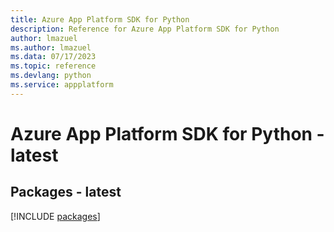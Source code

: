 ```yaml
---
title: Azure App Platform SDK for Python
description: Reference for Azure App Platform SDK for Python
author: lmazuel
ms.author: lmazuel
ms.data: 07/17/2023
ms.topic: reference
ms.devlang: python
ms.service: appplatform
---
```

# Azure App Platform SDK for Python - latest
## Packages - latest
[!INCLUDE [packages](app-platform-index.md)]